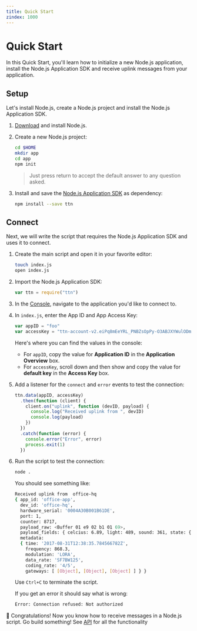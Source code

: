 ```yaml
---
title: Quick Start
zindex: 1000
---
```


# Quick Start

In this Quick Start, you'll learn how to initialize a new Node.js application, install the Node.js Application SDK and receive uplink messages from your application.

## Setup
Let's install Node.js, create a Node.js project and install the Node.js Application SDK.

1.  [Download](https://nodejs.org/en/download/) and install Node.js.
2.  Create a new Node.js project:

    ```bash
    cd $HOME
    mkdir app
    cd app
    npm init
    ```

    > Just press return to accept the default answer to any question asked.

3.  Install and save the [Node.js Application SDK](https://www.npmjs.com/package/ttn) as dependency:

    ```bash
    npm install --save ttn
    ```

## Connect
Next, we will write the script that requires the Node.js Application SDK and uses it to connect.

1.  Create the main script and open it in your favorite editor:

    ```bash
    touch index.js
    open index.js
    ```

2.  Import the Node.js Application SDK:

    ```js
    var ttn = require("ttn")
    ```

3.  In the [Console](https://console.thethingsnetwork.org/applications), navigate to the application you'd like to connect to.

5.  In `index.js`, enter the App ID and App Access Key:

    ```js 
    var appID = "foo"
    var accessKey = "ttn-account-v2.eiPq8mEeYRL_PNBZsOpPy-O3ABJXYWulODmQGR5PZzg"
    ```

    Here's where you can find the values in the console:
    
    * For `appID`, copy the value for **Application ID** in the **Application Overview** box.
    * For `accessKey`, scroll down and then show and copy the value for **default key** in the **Access Key** box.

6.  Add a listener for the `connect` and `error` events to test the connection:

    ```js 
    ttn.data(appID, accessKey)
      .then(function (client) {
        client.on("uplink", function (devID, payload) {
          console.log("Received uplink from ", devID)
          console.log(payload)
        })
      })
      .catch(function (error) {
        console.error("Error", error)
        process.exit(1)
      })
    ```
 
7.  Run the script to test the connection:

    ```bash
    node .
    ```

    You should see something like:

    ```bash
    Received uplink from  office-hq
    { app_id: 'office-app',
      dev_id: 'office-hq',
      hardware_serial: '0004A30B001B61DE',
      port: 1,
      counter: 8717,
      payload_raw: <Buffer 01 e9 02 b1 01 69>,
      payload_fields: { celcius: 6.89, light: 489, sound: 361, state: { on: true } },
      metadata:
      { time: '2017-08-31T12:38:35.784566782Z',
        frequency: 868.3,
        modulation: 'LORA',
        data_rate: 'SF7BW125',
        coding_rate: '4/5',
        gateways: [ [Object], [Object], [Object] ] } }
    ```

    Use `Ctrl+C` to terminate the script.

    If you get an error it should say what is wrong:

    ```bash
    Error: Connection refused: Not authorized
    ```

🎉 Congratulations! Now you know how to receive messages in a Node.js script. Go build something! See [API](./api) for all the functionality
